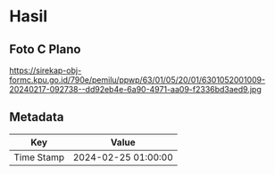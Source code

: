# Hasil

## Foto C Plano

https://sirekap-obj-formc.kpu.go.id/790e/pemilu/ppwp/63/01/05/20/01/6301052001009-20240217-092738--dd92eb4e-6a90-4971-aa09-f2336bd3aed9.jpg


## Metadata

| Key        | Value               |
| ---------- | ------------------- |
| Time Stamp | 2024-02-25 01:00:00 |



